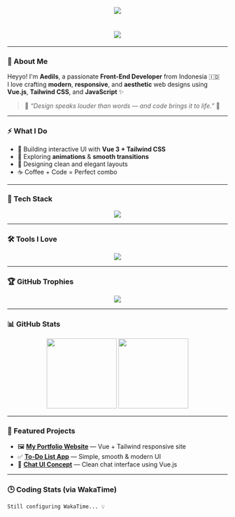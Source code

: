 <!-- 🌟 HEADER BANNER -->
<p align="center">
  <img src="https://capsule-render.vercel.app/api?type=waving&color=1E90FF&height=180&section=header&text=Aedils%20✨%20Front-End%20Developer&fontSize=35&fontColor=ffffff&fontAlignY=35&animation=fadeIn" />
</p>

<!-- 👋 ANIMATED INTRO -->
<h1 align="center">
  <img src="https://readme-typing-svg.herokuapp.com?font=Fira+Code&weight=500&size=26&duration=4000&pause=1000&color=1E90FF&center=true&vCenter=true&width=600&lines=Hi+there+👋;+I'm+Aedils!;Front-End+Developer+💻;+Creative+Web+Designer+🎨;+Welcome+to+my+GitHub!"/>
</h1>

---

### 🌈 About Me
Heyyo! I'm **Aedils**, a passionate **Front-End Developer** from Indonesia 🇮🇩  
I love crafting **modern**, **responsive**, and **aesthetic** web designs using  
**Vue.js**, **Tailwind CSS**, and **JavaScript** ✨  

> 💬 *“Design speaks louder than words — and code brings it to life.”* 🎨  

---

### ⚡ What I Do
- 🚀 Building interactive UI with **Vue 3 + Tailwind CSS**  
- 🧠 Exploring **animations** & **smooth transitions**  
- 🎨 Designing clean and elegant layouts  
- ☕ Coffee + Code = Perfect combo  

---

### 🧩 Tech Stack
<p align="center">
  <img src="https://skillicons.dev/icons?i=html,css,js,vue,tailwind,git,github,vscode,figma" />
</p>

---

### 🛠 Tools I Love
<p align="center">
  <img src="https://skillicons.dev/icons?i=vscode,figma,postman,netlify,vercel,notion" />
</p>

---

### 🏆 GitHub Trophies
<p align="center">
  <img src="https://github-profile-trophy.vercel.app/?username=Aedils&theme=tokyonight&no-frame=true&no-bg=true&margin-w=10" />
</p>

---

### 📊 GitHub Stats
<p align="center">
  <img src="https://github-readme-stats.vercel.app/api?username=Aedils&show_icons=true&theme=tokyonight&hide_border=true" height="160px"/>
  <img src="https://github-readme-stats.vercel.app/api/top-langs/?username=Aedils&layout=compact&theme=tokyonight&hide_border=true" height="160px"/>
</p>

---

### 🚀 Featured Projects
- 🖼️ [**My Portfolio Website**](https://your-portfolio-link.com) — Vue + Tailwind responsive site  
- ✅ [**To-Do List App**](https://github.com/Aedils/todolist) — Simple, smooth & modern UI  
- 💬 [**Chat UI Concept**](https://github.com/Aedils/chat-ui) — Clean chat interface using Vue.js  

---

### 🕒 Coding Stats (via WakaTime)
<!--START_SECTION:waka-->
```text
Still configuring WakaTime... 💡
